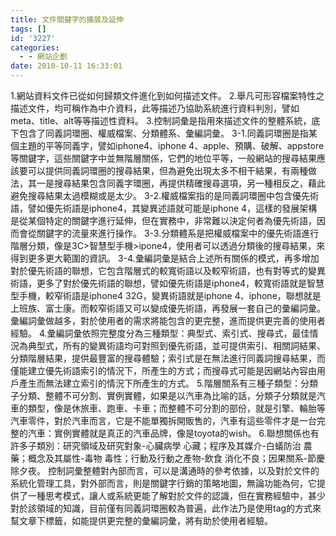 ```yaml
---
title: 文件關鍵字的擴展及延伸
tags: []
id: '3227'
categories:
  - - 網站企劃
date: 2010-10-11 16:33:01
---
```


1.網站資料文件已從如何歸類文件進化到如何描述文件。 2.舉凡可形容檔案特性之描述文件，均可稱作為中介資料，此等描述乃協助系統進行資料判別，譬如meta、title、alt等等描述性資料。 3.控制詞彙是指用來描述文件的整體系統，底下包含了同義詞環圈、權威檔案、分類體系、彙編詞彙。 3-1.同義詞環圈是指某個主題的平等同義字，譬如iphone4、iphone 4、apple、預購、破解、appstore等關鍵字，這些關鍵字中並無階層關係，它們的地位平等，一般網站的搜尋結果應該要可以提供同義詞環圈的搜尋結果，但為避免出現太多不相干結果，有兩種做法，其一是搜尋結果包含同義字環圈，再提供精確搜尋選項，另一種相反之，藉此避免搜尋結果太過模糊或是太少。 3-2.權威檔案指的是同義詞環圈中包含優先術語，譬如優先術語是iphone4，其變異述語就可能是iphone 4，這樣的發展架構是從某個特定的關鍵字進行延伸，但在實務中，非常難以決定何者為優先術語，因而會從關鍵字的流量來進行操作。 3-3.分類體系是把權威檔案中的優先術語進行階層分類，像是3C>智慧型手機>ipone4，使用者可以透過分類後的搜尋結果，來得到更多更大範圍的資訊。 3-4.彙編詞彙是結合上述所有關係的模式，再多增加對於優先術語的聯想，它包含階層式的較寬術語以及較窄術語，也有對等式的變異術語，更多了對於優先術語的聯想，譬如優先術語是iphone4，較寬術語就是智慧型手機，較窄術語是iphone4 32G，變異術語就是iphone 4、iphone，聯想就是上班族、富士康。而較窄術語又可以變成優先術語，再發展一套自己的彙編詞彙。彙編詞彙做越多，對於使用者的需求將能包含的更完整，進而提供更完善的使用者經驗。 4.彙編詞彙依照完整度分為三種類型：典型式、索引式、搜尋式，最佳情況為典型式，所有的變異術語均可對照到優先術語，並可提供索引、相關詞結果、分類階層結果，提供最豐富的搜尋體驗；索引式是在無法進行同義詞搜尋結果，而僅能建立優先術語索引的情況下，所產生的方式；而搜尋式可能是因網站內容由用戶產生而無法建立索引的情況下所產生的方式。 5.階層關系有三種子類型：分類子分類、整體不可分割、實例實體，如果是以汽車為比喻的話，分類子分類就是汽車的類型，像是休旅車、跑車、卡車；而整體不可分割的部份，就是引擎、輪胎等汽車零件，對於汽車而言，它是不能單獨拆開販售的，汽車有這些零件才是一台完整的汽車：實例實體就是真正的汽車品牌，像是toyota的wish。 6.聯想關係也有許多子類別：研究領域及研究對象-心臟病學 心藏；程序及其媒介-白蟻防治 農藥；概念及其屬性-毒物 毒性；行動及行動之產物-飲食 消化不良；因果關系-節慶 除夕夜。 控制詞彙整體對內部而言，可以是溝通時的參考依據，以及對於文件的系統化管理工具，對外部而言，則是關鍵字行銷的策略地圖，無論功能為何，它提供了一種思考模式，讓人或系統更能了解對於文件的認識，但在實務經驗中，甚少對於該領域的知識，目前僅有同義詞環圈較為普遍，此作法乃是使用tag的方式來幫文章下標籤，如能提供更完整的彙編詞彙，將有助於使用者經驗。